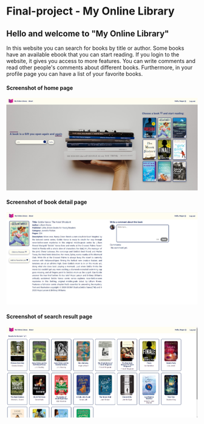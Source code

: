 # Final-project - My Online Library
## Hello and welcome to "My Online Library"

In this website you can search for books by title or author. Some books have an available ebook that you can start reading. If you login to the website, it gives you access to more features. You can write comments and read other people's comments about different books. Furthermore, in your profile page you can have a list of your favorite books.

#### Screenshot of home page
![Screenshot of home page!](./client/public/images/screenshot1.jpg "home page")

#### Screenshot of book detail page
![Screenshot of book detail page!](./client/public/images/screenshot2.jpg "detail page")

#### Screenshot of search result page
![Screenshot of search result page!](./client/public/images/screenshot3.jpg "search result page")

